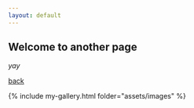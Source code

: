 ```yaml
---
layout: default
---
```


## Welcome to another page

_yay_

[back](/)

{% include my-gallery.html folder="assets/images" %}